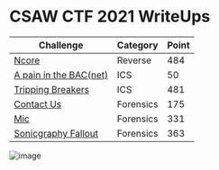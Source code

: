 
# CSAW CTF 2021 WriteUps

| Challenge | Category | Point |
| ----------- | ----------- | ----------- |
| [Ncore]() | Reverse | 484 |
| [A pain in the BAC(net)]() | ICS | 50 |
| [Tripping Breakers]() | ICS | 481 |
| [Contact Us](https://github.com/Stirring16/CSAW-CTF-2021/tree/main/Forensics/Contact%20Us) | Forensics | 175 |
| [Mic](https://github.com/Stirring16/CSAW-CTF-2021/blob/main/Forensics/mic/README.md) | Forensics | 331 |
| [Sonicgraphy Fallout](https://github.com/Stirring16/CSAW-CTF-2021/blob/main/Forensics/Sonicgraphy%20Fallout/README.md) | Forensics | 363 |

![image](https://user-images.githubusercontent.com/62060867/133320563-efc5881b-ada4-4669-a549-182aeed741ed.png)
